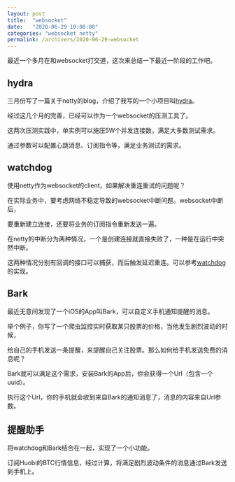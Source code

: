 ```yaml
---
layout: post
title:  "websocket"
date:   "2020-06-29 10:00:00"
categories: "websocket netty"
permalink: /archivers/2020-06-29-websocket
---
```



最近一个多月在和websocket打交道，这次来总结一下最近一阶段的工作吧。


## hydra

三月份写了一篇关于netty的blog，介绍了我写的一个小项目叫[hydra](https://github.com/peiliping/hydra)。

经过这几个月的完善，已经可以作为一个websocket的压测工具了。

这两次压测实践中，单实例可以施压5W个并发连接数，满足大多数测试需求。

通过参数可以配置心跳消息、订阅指令等，满足业务测试的需求。


## watchdog

使用netty作为websocket的client，如果解决重连重试的问题呢？

在实际业务中，要考虑网络不稳定导致的websocket中断问题。websocket中断后，

要重新建立连接，还要将业务的订阅指令重新发送一遍。

在netty的中断分为两种情况，一个是创建连接就直接失败了，一种是在运行中突然中断。

这两种情况分别有回调的接口可以捕获，而后触发延迟重连。可以参考[watchdog](https://github.com/peiliping/watchdog)的实现。


## Bark

最近无意间发现了一个iOS的App叫Bark，可以自定义手机通知提醒的消息。

举个例子，你写了一个爬虫监控实时获取某只股票的价格，当他发生剧烈波动的时候，

给自己的手机发送一条提醒，来提醒自己关注股票。那么如何给手机发送免费的消息呢？

Bark就可以满足这个需求，安装Bark的App后，你会获得一个Url（包含一个uuid）。

执行这个Url，你的手机就会收到来自Bark的通知消息了，消息的内容来自Url参数。


## 提醒助手

将watchdog和Bark结合在一起，实现了一个小功能。

订阅Huobi的BTC行情信息，经过计算，将满足剧烈波动条件的消息通过Bark发送到手机上。